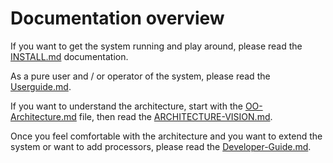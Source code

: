 # Documentation overview

If you want to get the system running and play around, please read the [INSTALL.md](INSTALL.md) documentation.

As a pure user and / or operator of the system, please read the [Userguide.md](Userguide.md).

If you want to understand the architecture, start with the [OO-Architecture.md](OO-Architecture.md) file, then read the
[ARCHITECTURE-VISION.md](ARCHITECTURE-VISION.md).

Once you feel comfortable with the architecture and you want to extend the system or want to add processors, 
please read the [Developer-Guide.md](Developer-Guide.md).
